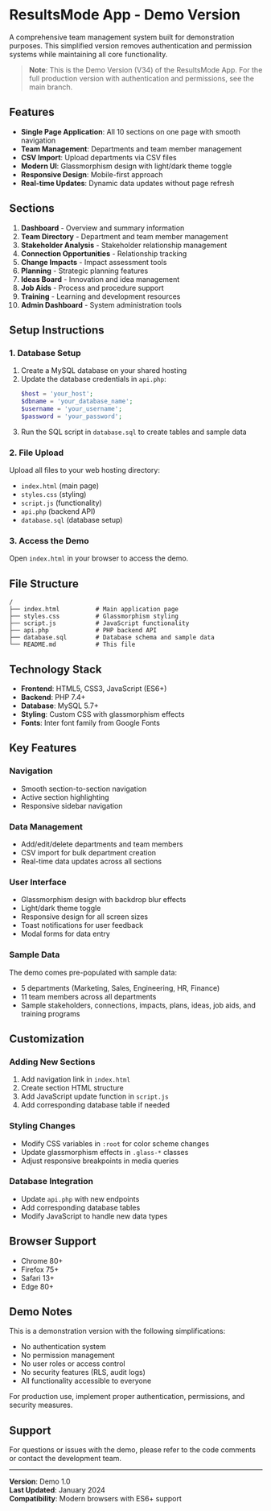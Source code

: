 # ResultsMode App - Demo Version

A comprehensive team management system built for demonstration purposes. This simplified version removes authentication and permission systems while maintaining all core functionality.

> **Note**: This is the Demo Version (V34) of the ResultsMode App. For the full production version with authentication and permissions, see the main branch.

## Features

- **Single Page Application**: All 10 sections on one page with smooth navigation
- **Team Management**: Departments and team member management
- **CSV Import**: Upload departments via CSV files
- **Modern UI**: Glassmorphism design with light/dark theme toggle
- **Responsive Design**: Mobile-first approach
- **Real-time Updates**: Dynamic data updates without page refresh

## Sections

1. **Dashboard** - Overview and summary information
2. **Team Directory** - Department and team member management
3. **Stakeholder Analysis** - Stakeholder relationship management
4. **Connection Opportunities** - Relationship tracking
5. **Change Impacts** - Impact assessment tools
6. **Planning** - Strategic planning features
7. **Ideas Board** - Innovation and idea management
8. **Job Aids** - Process and procedure support
9. **Training** - Learning and development resources
10. **Admin Dashboard** - System administration tools

## Setup Instructions

### 1. Database Setup

1. Create a MySQL database on your shared hosting
2. Update the database credentials in `api.php`:
   ```php
   $host = 'your_host';
   $dbname = 'your_database_name';
   $username = 'your_username';
   $password = 'your_password';
   ```
3. Run the SQL script in `database.sql` to create tables and sample data

### 2. File Upload

Upload all files to your web hosting directory:
- `index.html` (main page)
- `styles.css` (styling)
- `script.js` (functionality)
- `api.php` (backend API)
- `database.sql` (database setup)

### 3. Access the Demo

Open `index.html` in your browser to access the demo.

## File Structure

```
/
├── index.html          # Main application page
├── styles.css          # Glassmorphism styling
├── script.js           # JavaScript functionality
├── api.php             # PHP backend API
├── database.sql        # Database schema and sample data
└── README.md           # This file
```

## Technology Stack

- **Frontend**: HTML5, CSS3, JavaScript (ES6+)
- **Backend**: PHP 7.4+
- **Database**: MySQL 5.7+
- **Styling**: Custom CSS with glassmorphism effects
- **Fonts**: Inter font family from Google Fonts

## Key Features

### Navigation
- Smooth section-to-section navigation
- Active section highlighting
- Responsive sidebar navigation

### Data Management
- Add/edit/delete departments and team members
- CSV import for bulk department creation
- Real-time data updates across all sections

### User Interface
- Glassmorphism design with backdrop blur effects
- Light/dark theme toggle
- Responsive design for all screen sizes
- Toast notifications for user feedback
- Modal forms for data entry

### Sample Data
The demo comes pre-populated with sample data:
- 5 departments (Marketing, Sales, Engineering, HR, Finance)
- 11 team members across all departments
- Sample stakeholders, connections, impacts, plans, ideas, job aids, and training programs

## Customization

### Adding New Sections
1. Add navigation link in `index.html`
2. Create section HTML structure
3. Add JavaScript update function in `script.js`
4. Add corresponding database table if needed

### Styling Changes
- Modify CSS variables in `:root` for color scheme changes
- Update glassmorphism effects in `.glass-*` classes
- Adjust responsive breakpoints in media queries

### Database Integration
- Update `api.php` with new endpoints
- Add corresponding database tables
- Modify JavaScript to handle new data types

## Browser Support

- Chrome 80+
- Firefox 75+
- Safari 13+
- Edge 80+

## Demo Notes

This is a demonstration version with the following simplifications:
- No authentication system
- No permission management
- No user roles or access control
- No security features (RLS, audit logs)
- All functionality accessible to everyone

For production use, implement proper authentication, permissions, and security measures.

## Support

For questions or issues with the demo, please refer to the code comments or contact the development team.

---

**Version**: Demo 1.0  
**Last Updated**: January 2024  
**Compatibility**: Modern browsers with ES6+ support

